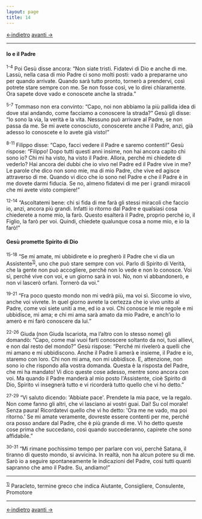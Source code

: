 ```yaml
---
layout: page
title: 14
---
```

[<-indietro](gv13.html) [avanti ->](gv15.html)

--------------------------------
#### Io e il Padre

<sup>1-4</sup> Poi Gesù disse ancora: “Non siate tristi. Fidatevi di Dio
e anche di me. Lassù, nella casa di mio Padre ci sono molti posti: vado
a prepararne uno per quando arrivate. Quando sarà tutto pronto, tornerò
a prendervi, così potrete stare sempre con me. Se non fosse così, ve lo
direi chiaramente. Ora sapete dove vado e conoscete anche la strada.”

<sup>5-7</sup> Tommaso non era convinto: “Capo, noi non abbiamo la più
pallida idea di dove stai andando, come facciamo a conoscere la strada?”
Gesù gli disse: “Io sono la via, la verità e la vita. Nessuno può
arrivare al Padre, se non passa da me. Se mi avete conosciuto,
conoscerete anche il Padre, anzi, già adesso lo conoscete e lo avete già
visto!”

<sup>8-11</sup> Filippo disse: “Capo, facci vedere il Padre e saremo
contenti!” Gesù rispose: “Filippo! Dopo tutti questi anni insime, non
hai ancora capito chi sono io? Chi mi ha visto, ha visto il Padre.
Allora, perché mi chiedete di vederlo? Hai ancora dei dubbi che io vivo
nel Padre ed il Padre vive in me? Le parole che dico non sono mie, ma di
mio Padre, che vive ed agisce attraverso di me. Quando vi dico che io
sono nel Padre e che il Padre è in me dovete darmi fiducia. Se no,
almeno fidatevi di me per i grandi miracoli che mi avete visto
compiere!”

<sup>12-14</sup> “Ascoltatemi bene: chi si fida di me farà gli stessi
miracoli che faccio io, anzi, ancora più grandi. Infatti io ritorno dal
Padre e qualsiasi cosa chiederete a nome mio, la farò. Questo esalterà
il Padre, proprio perché io, il Figlio, la farò per voi. Quindi,
chiedete qualunque cosa a nome mio, e io la farò!”

#### Gesù promette Spirito di Dio

<sup>15-18</sup> “Se mi amate, mi ubbidirete e io pregherò il Padre che
vi dia un
Assistente<sup><a href="#fn__1" id="fnt__1" class="fn_top">1)</a></sup>,
uno che può stare sempre con voi. Parlo di Spirito di Verità, che la
gente non può accogliere, perché non lo vede e non lo conosce. Voi sì,
perché vive con voi, e un giorno sarà in voi. No, non vi abbandonerò, e
non vi lascerò orfani. Tornerò da voi.”

<sup>19-21</sup> “Fra poco questo mondo non mi vedrà più, ma voi sì.
Siccome io vivo, anche voi vivrete. In quel giorno avrete la certezza
che io vivo unito al Padre, come voi siete uniti a me, ed io a voi. Chi
conosce le mie regole e mi ubbidisce, mi ama; e chi mi ama sarà amato da
mio Padre, e anch’io lo amerò e mi farò conoscere da lui.”

<sup>22-26</sup> Giuda (non Giuda Iscariota, ma l’altro con lo stesso
nome) gli domandò: “Capo, come mai vuoi farti conoscere soltanto da noi,
tuoi allievi, e non dal resto del mondo?” Gesù rispose: “Perché mi
rivelerò a quelli che mi amano e mi ubbidiscono. Anche il Padre li amerà
e insieme, il Padre e io, staremo con loro. Chi non mi ama, non mi
ubbidisce. E, attenzione, non sono io che rispondo alla vostra domanda.
Questa è la risposta del Padre, che mi ha mandato! Vi dico queste cose
adesso, mentre sono ancora con voi. Ma quando il Padre manderà al mio
posto l'Assistente, cioè Spirito di Dio, Spirito vi insegnerà tutto e vi
ricorderà tutto quello che vi ho detto.”

<sup>27-29</sup> “Vi saluto dicendo: 'Abbiate pace'. Prendete la mia
pace, ve la regalo. Non come fanno gli altri, che vi lasciano ai vostri
guai. Dai! Su col morale! Senza paura! Ricordatevi quello che vi ho
detto: 'Ora me ne vado, ma poi ritorno.' Se mi amate veramente, dovreste
essere contenti per me, perché ora posso andare dal Padre, che è più
grande di me. Vi ho detto queste cose prima che succedano, così quando
succederanno, capirete che sono affidabile.”

<sup>30-31</sup> “Mi rimane pochissimo tempo per parlare con voi, perché
Satana, il tiranno di questo mondo, si avvicina. In realtà, non ha alcun
potere su di me. Sarò io a seguire spontaneamente le indicazioni del
Padre, così tutti quanti sapranno che amo il Padre. Su, andiamo!”

--------------------------------
<sup><a href="#fnt__1" id="fn__1" class="fn_bot">1)</a></sup>
Paracleto, termine greco che indica Aiutante, Consigliere, Consulente,
Promotore

--------------------------------
[<-indietro](gv13.html) [avanti ->](gv15.html)